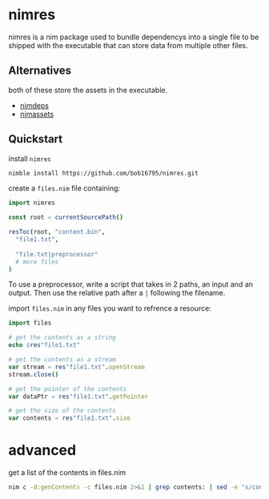 # nimres

nimres is a nim package used to bundle dependencys into a single file to be shipped with the executable that can store data from multiple other files.

## Alternatives

both of these store the assets in the executable.

- [nimdeps](https://github.com/genotrance/nimdeps)
- [nimassets](https://github.com/xmonader/nimassets)
## Quickstart

install `nimres`

```bash
nimble install https://github.com/bob16795/nimres.git
```

create a `files.nim` file containing:

```nim
import nimres

const root = currentSourcePath()

resToc(root, "content.bin",
  "file1.txt",
  
  "file.txt|preprocessor"
  # more files
)
```

To use a preprocessor, write a script that takes in 2 paths, an input and an output.
Then use the relative path after a `|` following the filename.

import `files.nim` in any files you want to refrence a resource:

```nim
import files

# get the contents as a string
echo $res"file1.txt"

# get the contents as a stream
var stream = res"file1.txt".openStream
stream.close()

# get the pointer of the contents
var dataPtr = res"file1.txt".getPointer

# get the size of the contents
var contents = res"file1.txt".size
```

# advanced

get a list of the contents in files.nim

```bash
nim c -d:genContents -c files.nim 2>&1 | grep contents: | sed -e "s/contents: //" -e "s\#$$PWD/\#\#g"
```
